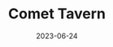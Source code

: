 ---
title: "Comet Tavern"
type: hashtag
date: 2023-06-24
hashtag: comet-tavern
tags:
  - bar
  - Capitol Hill
---